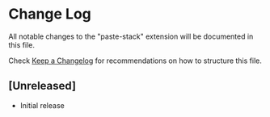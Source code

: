# Change Log

All notable changes to the "paste-stack" extension will be documented in this file.

Check [Keep a Changelog](http://keepachangelog.com/) for recommendations on how to structure this file.

## [Unreleased]

- Initial release
